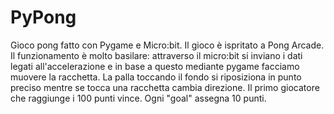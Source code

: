 # PyPong
Gioco pong fatto con Pygame e Micro:bit.
Il gioco è ispritato a Pong Arcade.
Il funzionamento è molto basilare: attraverso il micro:bit si inviano i dati legati all'accelerazione e in base a questo mediante pygame facciamo muovere la racchetta. La palla toccando il fondo si riposiziona in punto preciso mentre se tocca una racchetta cambia direzione. Il primo giocatore che raggiunge i 100 punti vince. Ogni "goal" assegna 10 punti.
